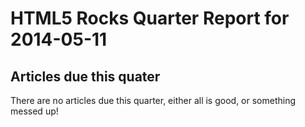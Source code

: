 HTML5 Rocks Quarter Report for 2014-05-11
=========================================

Articles due this quater
------------------------

There are no articles due this quarter, either all is good, or something messed up!

